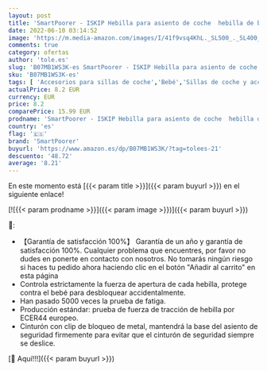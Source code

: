 ```yaml
---
layout: post
title: 'SmartPoorer - ISKIP Hebilla para asiento de coche  hebilla de bloqueo fijo  cinturón de seguridad  arnés para el pecho para bebés  niños pequeños y niños'
date: 2022-06-10 03:14:52
image: 'https://m.media-amazon.com/images/I/41f9vsq4KhL._SL500_._SL400_.jpg'
comments: true
category: ofertas
author: 'tole.es'
slug: 'B07MB1WS3K-es SmartPoorer - ISKIP Hebilla para asiento de coche hebilla...'
sku: 'B07MB1WS3K-es'
tags: [ 'Accesorios para sillas de coche','Bebé','Sillas de coche y accesorios','bebés','smartpoorer','🇪🇸', ]
actualPrice: 8.2 EUR
currency: EUR
price: 8.2
comparePrice: 15.99 EUR
prodname: 'SmartPoorer - ISKIP Hebilla para asiento de coche  hebilla de bloqueo fijo  cinturón de seguridad  arnés para el pecho para bebés  niños pequeños y niños'
country: 'es'
flag: '🇪🇸'
brand: 'SmartPoorer'
buyurl: 'https://www.amazon.es/dp/B07MB1WS3K/?tag=tolees-21'
descuento: '48.72'
average: '8.21'
---
```


En este momento está [{{< param title >}}]({{< param buyurl >}}) en el siguiente enlace!

[![{{< param prodname >}}]({{< param image >}})]({{< param buyurl >}})

🔎:

- 【Garantía de satisfacción 100%】 Garantía de un año y garantía de satisfacción 100%. Cualquier problema que encuentres, por favor no dudes en ponerte en contacto con nosotros. No tomarás ningún riesgo si haces tu pedido ahora haciendo clic en el botón "Añadir al carrito" en esta página
- Controla estrictamente la fuerza de apertura de cada hebilla, protege contra el bebé para desbloquear accidentalmente.
- Han pasado 5000 veces la prueba de fatiga.
- Producción estándar: prueba de fuerza de tracción de hebilla por ECER44 europeo.
- Cinturón con clip de bloqueo de metal, mantendrá la base del asiento de seguridad firmemente para evitar que el cinturón de seguridad siempre se deslice.

[🛒 Aquí!!!]({{< param buyurl >}})
